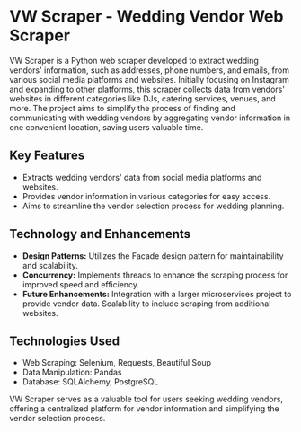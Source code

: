 # VW Scraper - Wedding Vendor Web Scraper

VW Scraper is a Python web scraper developed to extract wedding vendors' information, such as addresses, phone numbers, and emails, from various social media platforms and websites. Initially focusing on Instagram and expanding to other platforms, this scraper collects data from vendors' websites in different categories like DJs, catering services, venues, and more. The project aims to simplify the process of finding and communicating with wedding vendors by aggregating vendor information in one convenient location, saving users valuable time.

## Key Features

- Extracts wedding vendors' data from social media platforms and websites.
- Provides vendor information in various categories for easy access.
- Aims to streamline the vendor selection process for wedding planning.

## Technology and Enhancements

- **Design Patterns:** Utilizes the Facade design pattern for maintainability and scalability.
- **Concurrency:** Implements threads to enhance the scraping process for improved speed and efficiency.
- **Future Enhancements:** Integration with a larger microservices project to provide vendor data. Scalability to include scraping from additional websites.

## Technologies Used

- Web Scraping: Selenium, Requests, Beautiful Soup
- Data Manipulation: Pandas
- Database: SQLAlchemy, PostgreSQL

VW Scraper serves as a valuable tool for users seeking wedding vendors, offering a centralized platform for vendor information and simplifying the vendor selection process.
